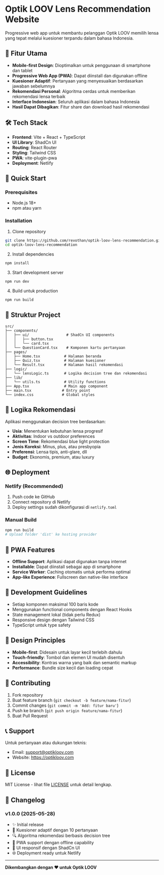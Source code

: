 # Optik LOOV Lens Recommendation Website

Progressive web app untuk membantu pelanggan Optik LOOV memilih lensa yang tepat melalui kuesioner terpandu dalam bahasa Indonesia.

## 🌟 Fitur Utama

- **Mobile-first Design**: Dioptimalkan untuk penggunaan di smartphone dan tablet
- **Progressive Web App (PWA)**: Dapat diinstall dan digunakan offline
- **Kuesioner Adaptif**: Pertanyaan yang menyesuaikan berdasarkan jawaban sebelumnya
- **Rekomendasi Personal**: Algoritma cerdas untuk memberikan rekomendasi lensa terbaik
- **Interface Indonesian**: Seluruh aplikasi dalam bahasa Indonesia
- **Hasil Dapat Dibagikan**: Fitur share dan download hasil rekomendasi

## 🛠️ Tech Stack

- **Frontend**: Vite + React + TypeScript
- **UI Library**: ShadCn UI
- **Routing**: React Router
- **Styling**: Tailwind CSS
- **PWA**: vite-plugin-pwa
- **Deployment**: Netlify

## 🚀 Quick Start

### Prerequisites
- Node.js 18+ 
- npm atau yarn

### Installation

1. Clone repository
```bash
git clone https://github.com/revothan/optik-loov-lens-recommendation.git
cd optik-loov-lens-recommendation
```

2. Install dependencies
```bash
npm install
```

3. Start development server
```bash
npm run dev
```

4. Build untuk production
```bash
npm run build
```

## 📁 Struktur Project

```
src/
├── components/
│   ├── ui/                 # ShadCn UI components
│   │   ├── button.tsx
│   │   └── card.tsx
│   └── QuestionCard.tsx    # Komponen kartu pertanyaan
├── pages/
│   ├── Home.tsx           # Halaman beranda
│   ├── Quiz.tsx           # Halaman kuesioner
│   └── Result.tsx         # Halaman hasil rekomendasi
├── logic/
│   └── lensLogic.ts       # Logika decision tree dan rekomendasi
├── lib/
│   └── utils.ts           # Utility functions
├── App.tsx                # Main app component
├── main.tsx              # Entry point
└── index.css             # Global styles
```

## 🧠 Logika Rekomendasi

Aplikasi menggunakan decision tree berdasarkan:

- **Usia**: Menentukan kebutuhan lensa progresif
- **Aktivitas**: Indoor vs outdoor preferences
- **Screen Time**: Rekomendasi blue light protection  
- **Jenis Koreksi**: Minus, plus, atau presbyopia
- **Preferensi**: Lensa tipis, anti-glare, dll
- **Budget**: Ekonomis, premium, atau luxury

## 🌐 Deployment

### Netlify (Recommended)

1. Push code ke GitHub
2. Connect repository di Netlify
3. Deploy settings sudah dikonfigurasi di `netlify.toml`

### Manual Build

```bash
npm run build
# Upload folder 'dist' ke hosting provider
```

## 📱 PWA Features

- **Offline Support**: Aplikasi dapat digunakan tanpa internet
- **Installable**: Dapat diinstall sebagai app di smartphone
- **Service Worker**: Caching otomatis untuk performa optimal
- **App-like Experience**: Fullscreen dan native-like interface

## 🔧 Development Guidelines

- Setiap komponen maksimal 100 baris kode
- Menggunakan functional components dengan React Hooks
- State management lokal (tidak perlu Redux)
- Responsive design dengan Tailwind CSS
- TypeScript untuk type safety

## 🎨 Design Principles

- **Mobile-first**: Didesain untuk layar kecil terlebih dahulu
- **Touch-friendly**: Tombol dan elemen UI mudah disentuh
- **Accessibility**: Kontras warna yang baik dan semantic markup
- **Performance**: Bundle size kecil dan loading cepat

## 📝 Contributing

1. Fork repository
2. Buat feature branch (`git checkout -b feature/nama-fitur`)
3. Commit changes (`git commit -m 'Add: fitur baru'`)
4. Push ke branch (`git push origin feature/nama-fitur`)
5. Buat Pull Request

## 📞 Support

Untuk pertanyaan atau dukungan teknis:
- Email: support@optikloov.com
- Website: https://optikloov.com

## 📄 License

MIT License - lihat file [LICENSE](LICENSE) untuk detail lengkap.

## 🔄 Changelog

### v1.0.0 (2025-05-28)
- ✨ Initial release
- 🎯 Kuesioner adaptif dengan 10 pertanyaan
- 🔍 Algoritma rekomendasi berbasis decision tree
- 📱 PWA support dengan offline capability
- 🎨 UI responsif dengan ShadCn UI
- 🌐 Deployment ready untuk Netlify

---

**Dikembangkan dengan ❤️ untuk Optik LOOV**

